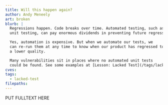 ```yaml
---
title: Will this happen again?
author: Andy Meneely
art: broken
blurb: |
  Regressions happen. Code breaks over time. Automated testing, such as
  unit testing, can pay enormous dividends in preventing future regressions down the road.

  Yes, automation is expensive. But when we automate our tests, we
  can re-run them at any time to know when our product has regressed to
  a lower quality.

  Many vulnerabilities sit in places where no automated unit tests
  could be found. See some examples at [Lesson: Lacked Test](/tags/lacked-test).
cves:
tags:
  - lacked-test
filepaths:
---
```

PUT FULLTEXT HERE
